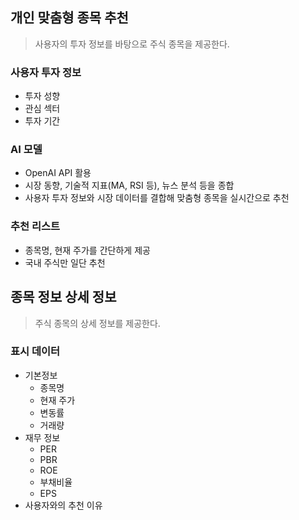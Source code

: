 ## 개인 맞춤형 종목 추천
> 사용자의 투자 정보를 바탕으로 주식 종목을 제공한다.
### 사용자 투자 정보
- 투자 성향
- 관심 섹터
- 투자 기간
### AI 모델
- OpenAI API 활용
- 시장 동향, 기술적 지표(MA, RSI 등), 뉴스 분석 등을 종합
- 사용자 투자 정보와 시장 데이터를 결합해 맞춤형 종목을 실시간으로 추천
### 추천 리스트
- 종목명, 현재 주가를 간단하게 제공
- 국내 주식만 일단 추천

## 종목 정보 상세 정보
> 주식 종목의 상세 정보를 제공한다.
### 표시 데이터
- 기본정보
  - 종목명
  - 현재 주가
  - 변동률
  - 거래량
- 재무 정보
  - PER
  - PBR
  - ROE
  - 부채비율
  - EPS
- 사용자와의 추천 이유
